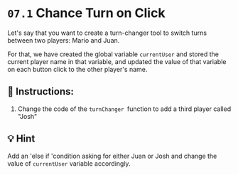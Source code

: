 # `07.1` Chance Turn on Click

Let's say that you want to create a turn-changer tool to switch turns between two players: Mario and Juan.

For that, we have created the global variable `currentUser` and stored the current player name in that variable, and updated the value of that variable on each button click to the other player's name.

## 📝 Instructions:

1. Change the code of the `turnChanger `function to add a third player called "Josh"

## 💡 Hint

Add an 'else if 'condition asking for either Juan or Josh and change the value of `currentUser` variable accordingly.